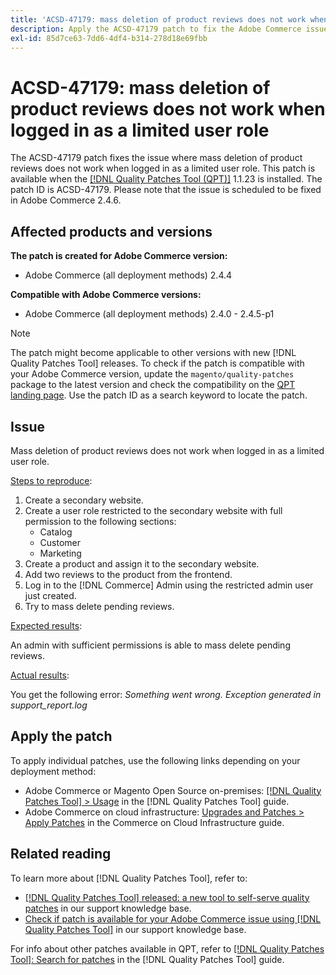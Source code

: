 ```yaml
---
title: 'ACSD-47179: mass deletion of product reviews does not work when logged in as limited user role'
description: Apply the ACSD-47179 patch to fix the Adobe Commerce issue where mass deletion of product reviews does not work when logged in as a limited user role.
exl-id: 85d7ce63-7dd6-4df4-b314-278d18e69fbb
---
```

# ACSD-47179: mass deletion of product reviews does not work when logged in as a limited user role

The ACSD-47179 patch fixes the issue where mass deletion of product reviews does not work when logged in as a limited user role. This patch is available when the [[!DNL Quality Patches Tool (QPT)]](/help/announcements/adobe-commerce-announcements/magento-quality-patches-released-new-tool-to-self-serve-quality-patches.md) 1.1.23 is installed. The patch ID is ACSD-47179. Please note that the issue is scheduled to be fixed in Adobe Commerce 2.4.6.

## Affected products and versions

**The patch is created for Adobe Commerce version:**

* Adobe Commerce (all deployment methods) 2.4.4

**Compatible with Adobe Commerce versions:**

* Adobe Commerce (all deployment methods) 2.4.0 - 2.4.5-p1

>[!NOTE]
>
>The patch might become applicable to other versions with new [!DNL Quality Patches Tool] releases. To check if the patch is compatible with your Adobe Commerce version, update the `magento/quality-patches` package to the latest version and check the compatibility on the [QPT landing page](https://experienceleague.adobe.com/tools/commerce-quality-patches/index.html). Use the patch ID as a search keyword to locate the patch.

## Issue

Mass deletion of product reviews does not work when logged in as a limited user role.

<u>Steps to reproduce</u>:

1. Create a secondary website.
1. Create a user role restricted to the secondary website with full permission to the following sections:
    * Catalog
    * Customer
    * Marketing
1. Create a product and assign it to the secondary website.
1. Add two reviews to the product from the frontend.
1. Log in to the [!DNL Commerce] Admin using the restricted admin user just created.
1. Try to mass delete pending reviews.

<u>Expected results</u>:

An admin with sufficient permissions is able to mass delete pending reviews.

<u>Actual results</u>:

You get the following error: _Something went wrong. Exception generated in support_report.log_

## Apply the patch

To apply individual patches, use the following links depending on your deployment method:

* Adobe Commerce or Magento Open Source on-premises: [[!DNL Quality Patches Tool] > Usage](https://experienceleague.adobe.com/docs/commerce-operations/tools/quality-patches-tool/usage.html) in the [!DNL Quality Patches Tool] guide.
* Adobe Commerce on cloud infrastructure: [Upgrades and Patches > Apply Patches](https://experienceleague.adobe.com/docs/commerce-cloud-service/user-guide/develop/upgrade/apply-patches.html) in the Commerce on Cloud Infrastructure guide.

## Related reading

To learn more about [!DNL Quality Patches Tool], refer to:

* [[!DNL Quality Patches Tool] released: a new tool to self-serve quality patches](/help/announcements/adobe-commerce-announcements/magento-quality-patches-released-new-tool-to-self-serve-quality-patches.md) in our support knowledge base.
* [Check if patch is available for your Adobe Commerce issue using [!DNL Quality Patches Tool]](/help/support-tools/patches-available-in-qpt-tool/check-patch-for-magento-issue-with-magento-quality-patches.md) in our support knowledge base.

For info about other patches available in QPT, refer to [[!DNL Quality Patches Tool]: Search for patches](https://experienceleague.adobe.com/tools/commerce-quality-patches/index.html) in the [!DNL Quality Patches Tool] guide.
